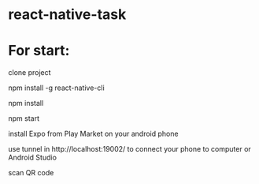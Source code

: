 # react-native-task

# For start:

clone project

npm install -g react-native-cli

npm install

npm start

install Expo from Play Market on your android phone

use tunnel in http://localhost:19002/ to connect your phone to computer or Android Studio

scan QR code